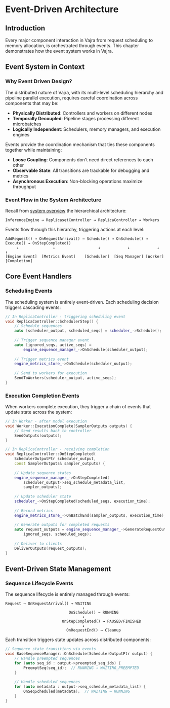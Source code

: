 # Event-Driven Architecture

## Introduction

Every major component interaction in Vajra from request scheduling to memory allocation, is orchestrated through events. This chapter demonstrates how the event system works in Vajra.

## Event System in Context

### Why Event Driven Design?

The distributed nature of Vajra, with its multi-level scheduling hierarchy and pipeline parallel execution, requires careful coordination across components that may be:

- **Physically Distributed**: Controllers and workers on different nodes
- **Temporally Decoupled**: Pipeline stages processing different microbatches
- **Logically Independent**: Schedulers, memory managers, and execution engines

Events provide the coordination mechanism that ties these components together while maintaining:
- **Loose Coupling**: Components don't need direct references to each other
- **Observable State**: All transitions are trackable for debugging and metrics
- **Asynchronous Execution**: Non-blocking operations maximize throughput

### Event Flow in the System Architecture

Recall from [system overview](./system_overview.md) the hierarchical architecture:

```
InferenceEngine → ReplicasetController → ReplicaController → Workers
```

Events flow through this hierarchy, triggering actions at each level:

```
AddRequest() → OnRequestArrival() → Schedule() → OnSchedule() → Execute() → OnStepCompleted()
     ↓               ↓                   ↓            ↓            ↓             ↓
[Engine Event]  [Metrics Event]    [Scheduler]  [Seq Manager] [Worker]    [Completion]
```

## Core Event Handlers

### Scheduling Events

The scheduling system is entirely event-driven. Each scheduling decision triggers cascading events:

```cpp
// In ReplicaController - triggering scheduling event
void ReplicaController::SchedulerStep() {
    // Schedule sequences
    auto [scheduler_output, scheduled_seqs] = scheduler_->Schedule();
    
    // Trigger sequence manager event
    auto [ignored_seqs, active_seqs] = 
        engine_sequence_manager_->OnSchedule(scheduler_output);
    
    // Trigger metrics event
    engine_metrics_store_->OnSchedule(scheduler_output);
    
    // Send to workers for execution
    SendToWorkers(scheduler_output, active_seqs);
}
```

### Execution Completion Events

When workers complete execution, they trigger a chain of events that update state across the system:

```cpp
// In Worker - after model execution
void Worker::ExecutionComplete(SamplerOutputs outputs) {
    // Send results back to controller
    SendOutputs(outputs);
}

// In ReplicaController - receiving completion
void ReplicaController::OnStepCompleted(
    SchedulerOutputPtr scheduler_output,
    const SamplerOutputs& sampler_outputs) {
    
    // Update sequence states
    engine_sequence_manager_->OnStepCompleted(
        scheduler_output->seq_schedule_metadata_list,
        sampler_outputs);
    
    // Update scheduler state
    scheduler_->OnStepCompleted(scheduled_seqs, execution_time);
    
    // Record metrics
    engine_metrics_store_->OnBatchEnd(sampler_outputs, execution_time);
    
    // Generate outputs for completed requests
    auto request_outputs = engine_sequence_manager_->GenerateRequestOutputs(
        ignored_seqs, scheduled_seqs);
        
    // Deliver to clients
    DeliverOutputs(request_outputs);
}
```

## Event-Driven State Management

### Sequence Lifecycle Events

The sequence lifecycle is entirely managed through events:

```
Request → OnRequestArrival() → WAITING
                                  ↓
                            OnSchedule() → RUNNING
                                  ↓
                         OnStepCompleted() → PAUSED/FINISHED
                                  ↓
                           OnRequestEnd() → Cleanup
```

Each transition triggers state updates across distributed components:

```cpp
// Sequence state transitions via events
void BaseSequenceManager::OnSchedule(SchedulerOutputPtr output) {
    // Handle preempted sequences
    for (auto seq_id : output->preempted_seq_ids) {
        PreemptSeq(seq_id);  // RUNNING → WAITING_PREEMPTED
    }
    
    // Handle scheduled sequences  
    for (auto metadata : output->seq_schedule_metadata_list) {
        OnSeqScheduled(metadata);  // WAITING → RUNNING
    }
}
```
